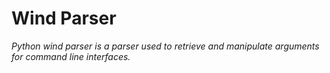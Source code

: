# Wind Parser
*Python wind parser is a parser used to retrieve and manipulate arguments for command line interfaces.*
